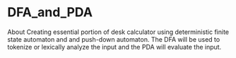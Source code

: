 # DFA_and_PDA

About
Creating essential portion of desk calculator using deterministic finite state automaton and and push-down automaton. The DFA will be used to tokenize or lexically 
analyze the input and the PDA will evaluate the input. 
